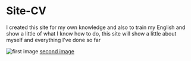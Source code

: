 # Site-CV

I created this site for my own knowledge and also to train my English and show a little of what I know how to do, this site will show a little about myself and everything I've done so far

![first image](https://user-images.githubusercontent.com/99846395/197812984-53da82f5-239f-44d4-810c-8206e1092c79.png)
[second image](https://user-images.githubusercontent.com/99846395/197815481-3deef181-5007-4035-9299-0a741add0a81.png)
